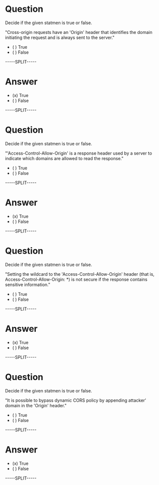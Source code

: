 
# Question

Decide if the given statmen is true or false.

"Cross-origin requests have an 'Origin' header that identifies the domain initiating the request and is always sent to the server."

* ( ) True
* ( ) False

-----SPLIT-----

# Answer

* (x) True
* ( ) False

-----SPLIT-----


# Question

Decide if the given statmen is true or false.

"'Access-Control-Allow-Origin' is a response header used by a server to indicate which domains are allowed to read the response."

* ( ) True
* ( ) False

-----SPLIT-----

# Answer

* (x) True
* ( ) False

-----SPLIT-----


# Question

Decide if the given statmen is true or false.

"Setting the wildcard to the 'Access-Control-Allow-Origin' header (that is, Access-Control-Allow-Origin: \*) is not secure if the response contains sensitive information."

* ( ) True
* ( ) False

-----SPLIT-----

# Answer

* (x) True
* ( ) False

-----SPLIT-----



# Question

Decide if the given statmen is true or false.

"It is possible to bypass dynamic CORS policy by appending attacker' domain in the 'Origin' header."

* ( ) True
* ( ) False

-----SPLIT-----

# Answer

* (x) True
* ( ) False

-----SPLIT-----


